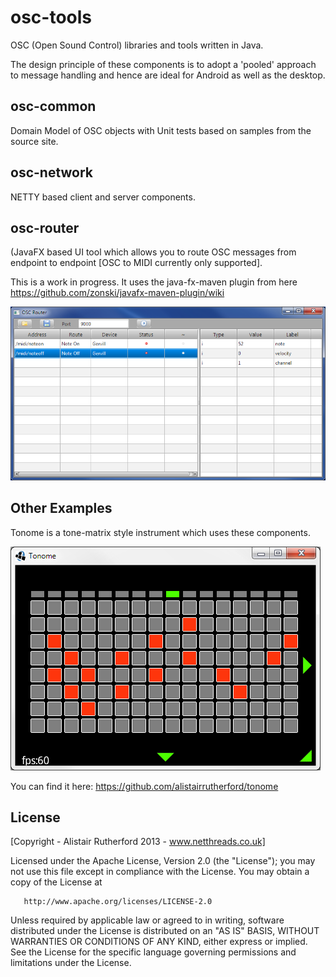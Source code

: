 osc-tools
=========

OSC (Open Sound Control) libraries and tools written in Java. 

The design principle of these components is to adopt a 'pooled' approach to message handling and hence are ideal for Android as well as the desktop.

osc-common 
-----------
Domain Model of OSC objects with Unit tests based on samples from the source site.

osc-network 
-----------
NETTY based client and server components.

osc-router 
-----------
(JavaFX based UI tool which allows you to route OSC messages from endpoint to endpoint [OSC to MIDI currently only supported].

This is a work in progress. It uses the java-fx-maven plugin from here https://github.com/zonski/javafx-maven-plugin/wiki

![User interface](https://github.com/alistairrutherford/images/raw/master/oscrouterfx.png)

Other Examples
--------------
Tonome is a tone-matrix style instrument which uses these components.

![Menu](https://github.com/alistairrutherford/images/raw/master/tonome1.png)

You can find it here: https://github.com/alistairrutherford/tonome

License
--------
[Copyright - Alistair Rutherford 2013 - www.netthreads.co.uk]

Licensed under the Apache License, Version 2.0 (the "License");
   you may not use this file except in compliance with the License.
   You may obtain a copy of the License at

       http://www.apache.org/licenses/LICENSE-2.0

   Unless required by applicable law or agreed to in writing, software
   distributed under the License is distributed on an "AS IS" BASIS,
   WITHOUT WARRANTIES OR CONDITIONS OF ANY KIND, either express or implied.
   See the License for the specific language governing permissions and
   limitations under the License.
